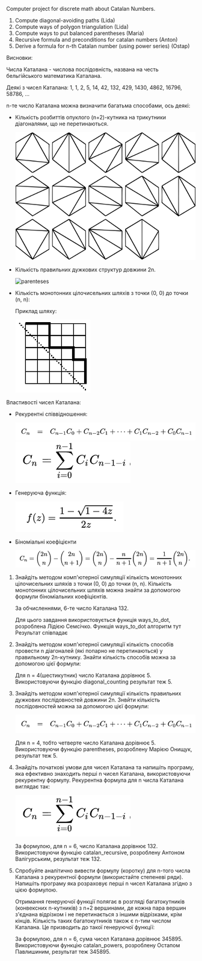 Computer project for discrete math about Catalan Numbers.
1) Compute diagonal-avoiding paths (Lida)
2) Compute ways of polygon triangulation (Lida)
3) Compute ways to put balanced parentheses (Maria)
4) Recursive formula and preconditions for catalan numbers (Anton)
5) Derive a formula for n-th Catalan number (using power series) (Ostap)

Висновки:

Числа Каталана - числова послідовність, названа на честь бельгійського математика Каталана. 

Деякі з чисел Каталана: 1, 1, 2, 5, 14, 42, 132, 429, 1430, 4862, 16796, 58786, ...

n-те число Каталана можна визначити багатьма способами, ось деякі:

- Кількість розбиттів опуклого (n+2)-кутника на трикутники діагоналями, що не перетинаються.

   ![Polygons](polygons.jpeg)

- Кількість правильних дужкових структур довжини 2n.

   ![parenteses](https://github.com/BlueSkyAndSomeCurses/catalan_numbers_discrete/assets/146963536/22339235-2a07-4383-a5a0-7836825adebe)
   
- Кількість монотонних цілочисельних шляхів з точки (0, 0) до точки (n, n):

   Приклад шляху:

   ![Diagonals](diagonals.jpeg)

Властивості чисел Каталана:

- Рекурентні співвідношення:

   ![Recursive formula](rec_formula.jpeg)
   ![recurrent formula](cat.jpeg)

- Генеруюча функція:

   ![Generative formula](gen_formula.jpeg)

- Біноміальні коефіцієнти

   ![Way formula](way_formula.jpeg)

1. Знайдіть методом комп'ютерної симуляції кількість монотонних цілочисельних шляхів з точки (0, 0) до точки (n, n).
   Кількість монотонних цілочисельних шляхів можна знайти за допомогою формули біноміальних коефіцієнтів.
   
   За обчисленнями, 6-те число Каталана 132.
   
   Для цього завдання використовується функція ways_to_dot, розроблена Лідією Семсічко.
   Функція ways_to_dot алгоритм тут
   Результат співпадає 
   
3. Знайдіть методом комп'ютерної симуляції кількість способів провести n діагоналей (які попарно не перетинаються) у правильному 2n-кутнику.
   Знайти кількість способів можна за допомогою цієї формули:
   
   
   
   Для n = 4(шестикутник) число Каталана дорівнює 5.
   Використовуючи функцію diagonal_counting результат теж 5.
   
4. Знайдіть методом комп'ютерної симуляції кількість правильних дужкових послідовностей довжини 2n.
   Знвйти кількість послідовностей можна за допомогою цієї формули:
   
   ![Recursive formula](rec_formula.jpeg)

   Для n = 4, тобто четверте число Каталана дорівнює 5.
   Використовуючи функцію parentheses, розроблену Марією Онищук, результат теж 5.
   
5. Знайдіть початкові умови для чисел Каталана та напишіть програму, яка ефективно знаходить перші n чисел Каталана, використовуючи рекурентну формулу.
   Рекурентна формула для n числа Каталана виглядає так:
   
   ![Catalan number](cat.jpeg)

   За формулою, для n = 6, число Каталана дорівнює 132.
   Використовуючи функцію catalan_recursive, розроблену Антоном Валігурським, результат теж 132.

6. Спробуйте аналітично вивести формулу (коротку) для n-того числа Каталана з рекурентної формули (використайте степеневі ряди). Напишіть програму яка розраховує перші n чисел Каталана згідно з цією формулою.
   
   Отримання генеруючої функції полягає в розгляді багатокутників (конвексних n-кутників) з n+2 вершинами, де кожна пара вершин з'єднана відрізком і не перетинається з іншими відрізками, крім кінців. Кількість таких багатокутників також є n-тим числом Каталана. Це призводить до такої генеруючої функції:

   
   
   За формулою, для n = 6, cума чисел Каталана дорівнює 345895.
   Використовуючи функцію catalan_powers, розроблену Остапом Павлишиним, результат теж 345895.
